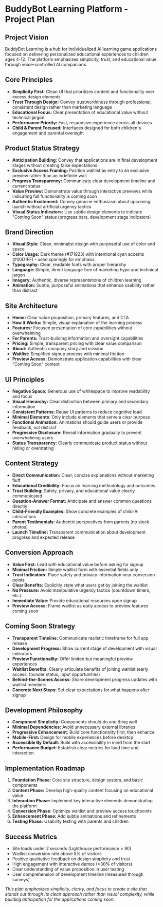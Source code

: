# BuddyBot Learning Platform - Project Plan

## Project Vision
BuddyBot Learning is a hub for individualized AI learning game applications focused on delivering personalized educational experiences to children ages 4-12. The platform emphasizes simplicity, trust, and educational value through voice-controlled AI companions.

## Core Principles
- **Simplicity First:** Clean UI that prioritizes content and functionality over excess design elements
- **Trust Through Design:** Convey trustworthiness through professional, consistent design rather than marketing language
- **Educational Focus:** Clear presentation of educational value without technical jargon
- **Performance Priority:** Fast, responsive experience across all devices
- **Child & Parent Focused:** Interfaces designed for both children's engagement and parental oversight

## Product Status Strategy
- **Anticipation Building:** Convey that applications are in final development stages without creating false expectations
- **Exclusive Access Framing:** Position waitlist as entry to an exclusive preview rather than an indefinite wait
- **Progress Transparency:** Communicate clear development timeline and current status
- **Value Preview:** Demonstrate value through interactive previews while indicating full functionality is coming soon
- **Authentic Excitement:** Convey genuine enthusiasm about upcoming launch without artificial urgency tactics
- **Visual Status Indicators:** Use subtle design elements to indicate "Coming Soon" status (progress bars, development stage indicators)

## Brand Direction
- **Visual Style:** Clean, minimalist design with purposeful use of color and space
- **Color Usage:** Dark theme (#171923) with intentional cyan accents (#00D1FF) - used sparingly for emphasis
- **Typography:** Clear, readable fonts with proper hierarchy
- **Language:** Simple, direct language free of marketing hype and technical jargon
- **Imagery:** Authentic, diverse representations of children learning
- **Animation:** Subtle, purposeful animations that enhance usability rather than distract

## Site Architecture
- **Home:** Clear value proposition, primary features, and CTA
- **How It Works:** Simple, visual explanation of the learning process
- **Features:** Focused presentation of core capabilities without overwhelming
- **For Parents:** Trust-building information and oversight capabilities
- **Pricing:** Simple, transparent pricing with clear value comparison
- **About:** Authentic company story and mission
- **Waitlist:** Simplified signup process with minimal friction
- **Preview Access:** Demonstrate application capabilities with clear "Coming Soon" context

## UI Principles
- **Negative Space:** Generous use of whitespace to improve readability and focus
- **Visual Hierarchy:** Clear distinction between primary and secondary information
- **Consistent Patterns:** Reuse UI patterns to reduce cognitive load
- **Minimal Elements:** Only include elements that serve a clear purpose
- **Functional Animation:** Animations should guide users or provide feedback, not distract
- **Progressive Disclosure:** Reveal information gradually to prevent overwhelming users
- **Status Transparency:** Clearly communicate product status without hiding or overstating

## Content Strategy
- **Direct Communication:** Clear, concise explanations without marketing fluff
- **Educational Credibility:** Focus on learning methodology and outcomes
- **Trust Building:** Safety, privacy, and educational value clearly communicated
- **Question-Answer Format:** Anticipate and answer common questions directly
- **Child-Friendly Examples:** Show concrete examples of child-AI interactions
- **Parent Testimonials:** Authentic perspectives from parents (no stock photos)
- **Launch Timeline:** Transparent communication about development progress and expected release

## Conversion Approach
- **Value First:** Lead with educational value before asking for signup
- **Minimal Friction:** Simple waitlist form with essential fields only
- **Trust Indicators:** Place safety and privacy information near conversion points
- **Clear Benefits:** Explicitly state what users get by joining the waitlist
- **No Pressure:** Avoid manipulative urgency tactics (countdown timers, etc.)
- **Immediate Value:** Provide educational resources upon signup
- **Preview Access:** Frame waitlist as early access to preview features coming soon

## Coming Soon Strategy
- **Transparent Timeline:** Communicate realistic timeframe for full app release
- **Development Progress:** Show current stage of development with visual indicators
- **Preview Functionality:** Offer limited but meaningful preview experiences
- **Waitlist Benefits:** Clearly articulate benefits of joining waitlist (early access, founder status, input opportunities)
- **Behind-the-Scenes Access:** Share development progress updates with waitlist members
- **Concrete Next Steps:** Set clear expectations for what happens after signup

## Development Philosophy
- **Component Simplicity:** Components should do one thing well
- **Minimal Dependencies:** Avoid unnecessary external libraries
- **Progressive Enhancement:** Build core functionality first, then enhance
- **Mobile-First:** Design for mobile experiences before desktop
- **Accessible By Default:** Build with accessibility in mind from the start
- **Performance Budget:** Establish clear metrics for load time and interaction

## Implementation Roadmap
1. **Foundation Phase:** Core site structure, design system, and basic components
2. **Content Phase:** Develop high-quality content focusing on educational value
3. **Interaction Phase:** Implement key interactive elements demonstrating the platform
4. **Conversion Phase:** Optimize waitlist and preview access touchpoints
5. **Enhancement Phase:** Add subtle animations and refinements
6. **Testing Phase:** Usability testing with parents and children

## Success Metrics
- Site loads under 2 seconds (Lighthouse performance > 90)
- Waitlist conversion rate above 5% of visitors
- Positive qualitative feedback on design simplicity and trust
- High engagement with interactive demos (>30% of visitors)
- Clear understanding of value proposition in user testing
- User comprehension of development timeline (measured through surveys)

*This plan emphasizes simplicity, clarity, and focus to create a site that stands out through its clean approach rather than visual complexity, while building anticipation for the applications coming soon.*